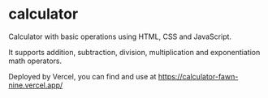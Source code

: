 # calculator
Calculator with basic operations using HTML, CSS and JavaScript. 

It supports addition, subtraction, division, multiplication and exponentiation math operators.

Deployed by Vercel, you can find and use at https://calculator-fawn-nine.vercel.app/
